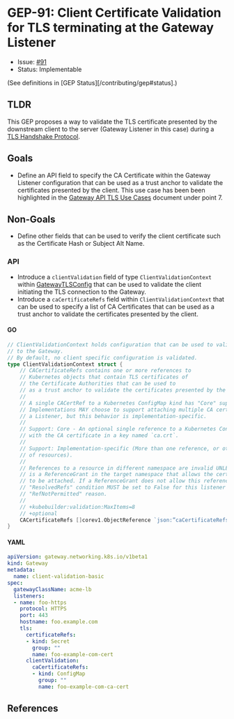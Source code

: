 # GEP-91: Client Certificate Validation for TLS terminating at the Gateway Listener

* Issue: [#91](https://github.com/kubernetes-sigs/gateway-api/issues/91)
* Status: Implementable 

(See definitions in [GEP Status][/contributing/gep#status].)

## TLDR

This GEP proposes a way to validate the TLS certificate presented by the downstream client to the server
(Gateway Listener in this case) during a [TLS Handshake Protocol][].

## Goals
- Define an API field to specify the CA Certificate within the Gateway Listener configuration that can be used as a trust anchor to validate the certificates presented by the client. This use case has been been highlighted in the [Gateway API TLS Use Cases][] document under point 7.

## Non-Goals
- Define other fields that can be used to verify the client certificate such as the Certificate Hash or Subject Alt Name. 

### API

* Introduce a `clientValidation` field of type `ClientValidationContext` within [GatewayTLSConfig][] that can be used to validate the client initiating the TLS connection
to the Gateway.
* Introduce a `caCertificateRefs` field within `ClientValidationContext` that can be used to specify a list of CA Certificates that
can be used as a trust anchor to validate the certificates presented by the client.

#### GO

```go
// ClientValidationContext holds configuration that can be used to validate the client intiating the TLS connection
// to the Gateway.
// By default, no client specific configuration is validated.
type ClientValidationContext struct {
    // CACertificateRefs contains one or more references to
    // Kubernetes objects that contain TLS certificates of
    // the Certificate Authorities that can be used to
    // as a trust anchor to validate the certificates presented by the client.
    //
    // A single CACertRef to a Kubernetes ConfigMap kind has "Core" support.
    // Implementations MAY choose to support attaching multiple CA certificates to
    // a Listener, but this behavior is implementation-specific.
    //
    // Support: Core - An optional single reference to a Kubernetes ConfigMap,
    // with the CA certificate in a key named `ca.crt`.
    //
    // Support: Implementation-specific (More than one reference, or other kinds
    // of resources).
    //
    // References to a resource in different namespace are invalid UNLESS there
    // is a ReferenceGrant in the target namespace that allows the certificate
    // to be attached. If a ReferenceGrant does not allow this reference, the
    // "ResolvedRefs" condition MUST be set to False for this listener with the
    // "RefNotPermitted" reason.
    //
    // +kubebuilder:validation:MaxItems=8
    // +optional
    CACertificateRefs []corev1.ObjectReference `json:”caCertificateRefs,omitempty”`
}

```

#### YAML

```yaml
apiVersion: gateway.networking.k8s.io/v1beta1
kind: Gateway
metadata:
  name: client-validation-basic
spec:
  gatewayClassName: acme-lb
  listeners:
  - name: foo-https
    protocol: HTTPS
    port: 443
    hostname: foo.example.com
    tls:
      certificateRefs:
      - kind: Secret
        group: ""
        name: foo-example-com-cert
      clientValidation:
        caCertificateRefs:
        - kind: ConfigMap
          group: ""
          name: foo-example-com-ca-cert
```

## References

[TLS Handshake Protocol]: https://www.rfc-editor.org/rfc/rfc5246#section-7.4
[Certificate Path Validation]: https://www.rfc-editor.org/rfc/rfc5280#section-6
[GatewayTLSConfig]: https://gateway-api.sigs.k8s.io/references/spec/#gateway.networking.k8s.io/v1beta1.GatewayTLSConfig
[Gateway API TLS Use Cases]: https://docs.google.com/document/d/17sctu2uMJtHmJTGtBi_awGB0YzoCLodtR6rUNmKMCs8/edit?pli=1#heading=h.cxuq8vo8pcxm
